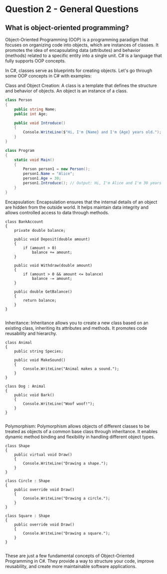 # Question 2 - General Questions

## What is object-oriented programming?

Object-Oriented Programming (OOP) is a programming paradigm that focuses on organizing code into objects, which are instances of classes. It promotes the idea of encapsulating data (attributes) and behavior (methods) related to a specific entity into a single unit. C# is a language that fully supports OOP concepts.

In C#, classes serve as blueprints for creating objects. Let's go through some OOP concepts in C# with examples:

Class and Object Creation:
A class is a template that defines the structure and behavior of objects. An object is an instance of a class.

```csharp
class Person
{
    public string Name;
    public int Age;

    public void Introduce()
    {
        Console.WriteLine($"Hi, I'm {Name} and I'm {Age} years old.");
    }
}

class Program
{
    static void Main()
    {
        Person person1 = new Person();
        person1.Name = "Alice";
        person1.Age = 30;
        person1.Introduce(); // Output: Hi, I'm Alice and I'm 30 years old.
    }
}


```
Encapsulation:
Encapsulation ensures that the internal details of an object are hidden from the outside world. It helps maintain data integrity and allows controlled access to data through methods.

```
class BankAccount
{
    private double balance;

    public void Deposit(double amount)
    {
        if (amount > 0)
            balance += amount;
    }

    public void Withdraw(double amount)
    {
        if (amount > 0 && amount <= balance)
            balance -= amount;
    }

    public double GetBalance()
    {
        return balance;
    }
}


```
Inheritance:
Inheritance allows you to create a new class based on an existing class, inheriting its attributes and methods. It promotes code reusability and hierarchy.

```
class Animal
{
    public string Species;

    public void MakeSound()
    {
        Console.WriteLine("Animal makes a sound.");
    }
}

class Dog : Animal
{
    public void Bark()
    {
        Console.WriteLine("Woof woof!");
    }
}


```
Polymorphism:
Polymorphism allows objects of different classes to be treated as objects of a common base class through inheritance. It enables dynamic method binding and flexibility in handling different object types.

```
class Shape
{
    public virtual void Draw()
    {
        Console.WriteLine("Drawing a shape.");
    }
}

class Circle : Shape
{
    public override void Draw()
    {
        Console.WriteLine("Drawing a circle.");
    }
}

class Square : Shape
{
    public override void Draw()
    {
        Console.WriteLine("Drawing a square.");
    }
}


```
These are just a few fundamental concepts of Object-Oriented Programming in C#. They provide a way to structure your code, improve reusability, and create more maintainable software applications.
